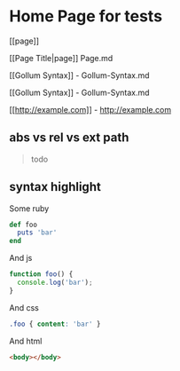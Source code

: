 
# Home Page for tests

[[page]]

[[Page Title|page]] Page.md

[[Gollum Syntax]] - Gollum-Syntax.md

[[Gollum Syntax]] - Gollum-Syntax.md

[[http://example.com]] - http://example.com

## abs vs rel vs ext path

> todo

## syntax highlight

Some ruby

```ruby
def foo
  puts 'bar'
end
```

And js

```js
function foo() {
  console.log('bar');
}
```

And css

```css
.foo { content: 'bar' }
```

And html

```html
<body></body>
```

